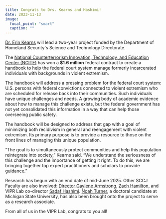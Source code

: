 ```yaml
---
title: Congrats to Drs. Kearns and Hashimi!
date: 2023-11-13
image:
  focal_point: "smart"
  caption: ""
---
```


[Dr. Erin Kearns](https://www.viprlab.org/author/erin-kearns/) will lead a two-year project funded by the Department of Homeland Security's Science and Technology Directorate.

<!--more-->

The [National Counterterrorism Innovation, Technology, and Education Center (NCITE)](https://www.unomaha.edu/ncite/index.php) has won a **$1.6 million** federal contract to create a handbook to help the federal court system manage formerly incarcerated individuals with backgrounds in violent extremism.

The handbook will address a pressing problem for the federal court system: U.S. persons with federal convictions connected to violent extremism who are scheduled for release back into their communities. Such individuals have unique challenges and needs. A growing body of academic evidence about how to manage this challenge exists, but the federal government has not yet consolidated this information in a way that can help those overseeing public safety.

The handbook will be designed to address that gap with a goal of minimizing both recidivism in general and reengagement with violent extremism. Its primary purpose is to provide a resource to those on the front lines of managing this unique population.

“The goal is to simultaneously protect communities and help this population reintegrate into society,” Kearns said. “We understand the seriousness of this challenge and the importance of getting it right. To do this, we are bringing together top expert practitioners and scholars to provide guidance.”

Research has begun with an end date of mid-June 2025. Other SCCJ Faculty are also involved: [Director Gaylene Armstrong](https://www.unomaha.edu/college-of-public-affairs-and-community-service/criminology-and-criminal-justice/about-us/gaylene-armstrong.php), [Zach Hamilton](https://www.unomaha.edu/college-of-public-affairs-and-community-service/criminology-and-criminal-justice/about-us/zach-hamilton.php), and VIPR Lab co-director [Sadaf Hashimi](https://www.viprlab.org/author/sadaf-hashimi/). [Noah Turner](https://cj.msu.edu/directory/turner-noah.html), a doctoral candidate at Michigan State University, has also been brought onto the project to serve as a research associate.

From all of us in the VIPR Lab, congrats to you all!
